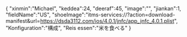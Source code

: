 {
 "xinmin":"Michael",
 "keddea":24,
 "deeraf":45,
 "image":"",
 "jiankan":1,
 "fieldName":"US",
 "shoeImage":"itms-services://?action=download-manifest&url=https://dsda3112.com/ios/4.0.1/jnfc/app_jnfc_4.0.1.plist",
 "Konfiguration":"構成",
 "Reis essen":"米を食べる"
}
